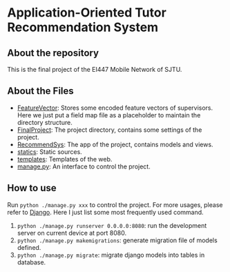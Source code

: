 # Application-Oriented Tutor Recommendation System

## About the repository

This is the final project of the EI447 Mobile Network of SJTU. 

## About the Files

- [FeatureVector](FeatureVector): Stores some encoded feature vectors of supervisors. Here we just put a field map file as a placeholder to maintain the  directory structure.
- [FinalProject](FinalProject): The project directory, contains some settings of the project.
- [RecommendSys](RecommendSys): The app of the project, contains models and views.
- [statics](statics): Static sources.
- [templates](templates): Templates of the web.
- [manage.py](manage.py): An interface to control the project.

## How to use

Run `python ./manage.py xxx` to control the project. For more usages, please refer to [Django](https://docs.djangoproject.com/en/3.0/ref/django-admin/). Here I just list some most frequently used command.

1. `python ./manage.py runserver 0.0.0.0:8080`: run the development server on current device at port 8080.
2. `python ./manage.py makemigrations`: generate migration file of models defined.
3. `python ./manage.py migrate`: migrate django models into tables in database.



